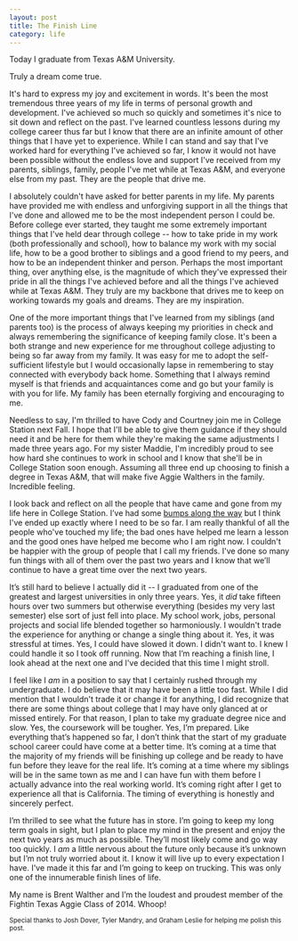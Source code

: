 ```yaml
---
layout: post
title: The Finish Line
category: life
---
```

Today I graduate from Texas A&M University. 

Truly a dream come true.

It's hard to express my joy and excitement in words. It's been the most tremendous three years of my life in terms of personal growth and development. I've achieved so much so quickly and sometimes it's nice to sit down and reflect on the past. I've learned countless lessons during my college career thus far but I know that there are an infinite amount of other things that I have yet to experience. While I can stand and say that I've worked hard for everything I've achieved so far, I know it would not have been possible without the endless love and support I've received from my parents, siblings, family, people I've met while at Texas A&M, and everyone else from my past. They are the people that drive me.

I absolutely couldn't have asked for better parents in my life. My parents have provided me with endless and unforgiving support in all the things that I've done and allowed me to be the most independent person I could be. Before college ever started, they taught me some extremely important things that I've held dear through college -- how to take pride in my work (both professionally and school), how to balance my work with my social life, how to be a good brother to siblings and a good friend to my peers, and how to be an independent thinker and person. Perhaps the most important thing, over anything else, is the magnitude of which they've expressed their pride in all the things I've achieved before and all the things I've achieved while at Texas A&M. They truly are my backbone that drives me to keep on working towards my goals and dreams. They are my inspiration.

One of the more important things that I've learned from my siblings (and parents too) is the process of always keeping my priorities in check and always remembering the significance of keeping family close. It's been a both strange and new experience for me throughout college adjusting to being so far away from my family. It was easy for me to adopt the self-sufficient lifestyle but I would occasionally lapse in remembering to stay connected with everybody back home. Something that I always remind myself is that friends and acquaintances come and go but your family is with you for life. My family has been eternally forgiving and encouraging to me. 

Needless to say, I'm thrilled to have Cody and Courtney join me in College Station next Fall. I hope that I'll be able to give them guidance if they should need it and be here for them while they're making the same adjustments I made three years ago. For my sister Maddie, I'm incredibly proud to see how hard she continues to work in school and I know that she'll be in College Station soon enough. Assuming all three end up choosing to finish a degree in Texas A&M, that will make five Aggie Walthers in the family. Incredible feeling.

I look back and reflect on all the people that have came and gone from my life here in College Station. I’ve had some [bumps along the way](https://medium.com/lessons-learned-1/f84528011e69 "Choose peers who achieve more") but I think I've ended up exactly where I need to be so far. I am really thankful of all the people who've touched my life; the bad ones have helped me learn a lesson and the good ones have helped me become who I am right now. I couldn't be happier with the group of people that I call my friends. I've done so many fun things with all of them over the past two years and I know that we’ll continue to have a great time over the next two years.

It’s still hard to believe I actually did it -- I graduated from one of the greatest and largest universities in only three years. Yes, it _did_ take fifteen hours over two summers but otherwise everything (besides my very last semester) else sort of just fell into place. My school work, jobs, personal projects and social life blended together so harmoniously. I wouldn't trade the experience for anything or change a single thing about it. Yes, it was stressful at times. Yes, I could have slowed it down. I didn't want to. I knew I could handle it so I took off running. Now that I’m reaching a finish line, I look ahead at the next one and I've decided that this time I might stroll. 

I feel like I _am_ in a position to say that I certainly rushed through my undergraduate. I do believe that it may have been a little too fast. While I did mention that I wouldn't trade it or change it for anything, I did recognize that there are some things about college that I may have only glanced at or missed entirely. For that reason, I plan to take my graduate degree nice and slow. Yes, the coursework will be tougher. Yes, I’m prepared. Like everything that’s happened so far, I don’t think that the start of my graduate school career could have come at a better time. It’s coming at a time that the majority of my friends will be finishing up college and be ready to have fun before they leave for the real life. It’s coming at a time where my siblings will be in the same town as me and I can have fun with them before I actually advance into the real working world. It’s coming right after I get to experience all that is California. The timing of everything is honestly and sincerely perfect.

I’m thrilled to see what the future has in store. I’m going to keep my long term goals in sight, but I plan to place my mind in the present and enjoy the next two years as much as possible. They’ll most likely come and go way too quickly. I _am_ a little nervous about the future only because it’s unknown but I’m not truly worried about it. I know it will live up to every expectation I have. I've made it this far and I’m going to keep on trucking. This was only one of the innumerable finish lines of life.

My name is Brent Walther and I’m the loudest and proudest member of the Fightin Texas Aggie Class of 2014. Whoop!

<sub>Special thanks to Josh Dover, Tyler Mandry, and Graham Leslie for helping me polish this post.</sub>

